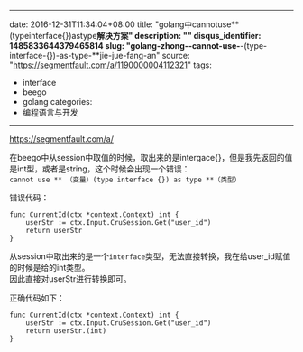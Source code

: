 
---
date: 2016-12-31T11:34:04+08:00
title: "golang中cannotuse**(typeinterface{})astype**解决方案"
description: ""
disqus_identifier: 1485833644379465814
slug: "golang-zhong--cannot-use-**-(type-interface-{})-as-type-**jie-jue-fang-an"
source: "https://segmentfault.com/a/1190000004112321"
tags: 
- interface 
- beego 
- golang 
categories:
- 编程语言与开发
---

https://segmentfault.com/a/

在beego中从session中取值的时候，取出来的是intergace{}，但是我先返回的值是int型，或者是string，这个时候会出现一个错误：\
`cannot use ** （变量）(type interface {}) as type **（类型）`

错误代码：

    func CurrentId(ctx *context.Context) int {
        userStr := ctx.Input.CruSession.Get("user_id")
        return userStr
    }

从session中取出来的是一个`interface`类型，无法直接转换，我在给user\_id赋值的时候是给的int类型。\
因此直接对userStr进行转换即可。

正确代码如下：

    func CurrentId(ctx *context.Context) int {
        userStr := ctx.Input.CruSession.Get("user_id")
        return userStr.(int)
    }

